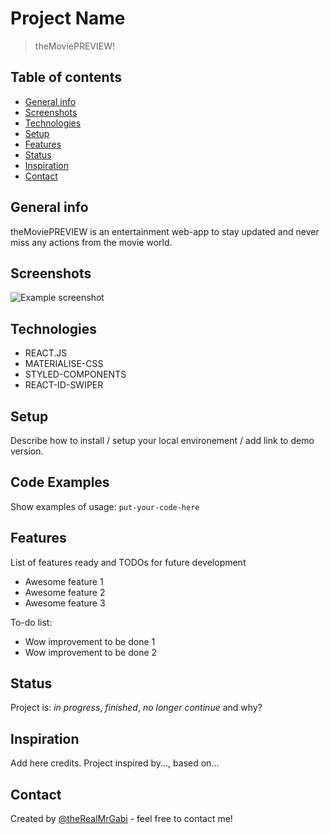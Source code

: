 # Project Name
> theMoviePREVIEW!

## Table of contents
* [General info](#general-info)
* [Screenshots](#screenshots)
* [Technologies](#technologies)
* [Setup](#setup)
* [Features](#features)
* [Status](#status)
* [Inspiration](#inspiration)
* [Contact](#contact)

## General info
theMoviePREVIEW is an entertainment web-app to stay updated and never miss any actions from the movie world.

## Screenshots
![Example screenshot](./img/screenshot.png)

## Technologies
* REACT.JS
* MATERIALISE-CSS
* STYLED-COMPONENTS
* REACT-ID-SWIPER

## Setup
Describe how to install / setup your local environement / add link to demo version.

## Code Examples
Show examples of usage:
`put-your-code-here`

## Features
List of features ready and TODOs for future development
* Awesome feature 1
* Awesome feature 2
* Awesome feature 3

To-do list:
* Wow improvement to be done 1
* Wow improvement to be done 2

## Status
Project is: _in progress_, _finished_, _no longer continue_ and why?

## Inspiration
Add here credits. Project inspired by..., based on...

## Contact
Created by [@theRealMrGabi](https://www.linkedin.com/in/ibrahimadegabi/) - feel free to contact me!